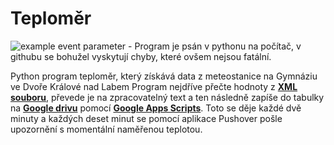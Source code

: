 # Teploměr
![example event parameter](https://github.com/ProstoPetrxd/Teplomer/actions/workflows/pylint.yml/badge.svg) - Program je psán v pythonu na počítač, v githubu se bohužel vyskytují chyby, které ovšem nejsou fatální.

Python program teploměr, který získává data z meteostanice na Gymnáziu ve Dvoře Králové nad Labem
Program nejdříve přečte hodnoty z <b><a href="http://moje.meteo-pocasi.cz/environment/web/me220012/xml/xml.xml?USID=1673&_=1684220025754" target="_blank">XML souboru</a></b>, 
převede je na zpracovatelný text a ten následně zapíše do tabulky na <b><a href="https://docs.google.com/spreadsheets/d/1IW56MOHPfkZLbOVdcOHwZlVQ1qMjMGtHqwEHfrzlKH8/edit#gid=0" target="_blank">Google drivu</a></b>
pomocí <b><a href="https://script.google.com/home/projects/1toAQ6DrrOEdmX3YBgh3j0tDDZqbMweVSt0bsPVZ875BEaDtpOoFnvYvK/" target="_blank">Google Apps Scripts</a></b>. 
Toto se děje každé dvě minuty a každých deset minut se pomocí aplikace Pushover pošle upozornění s momentální naměřenou teplotou. 
